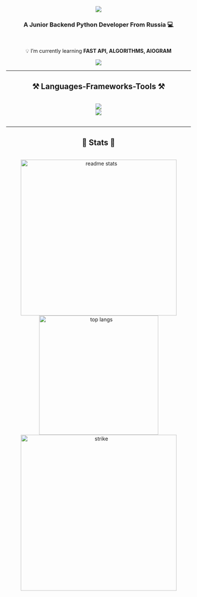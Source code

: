<h1 align="center">
    <img src="https://readme-typing-svg.herokuapp.com/?font=Righteous&size=35&center=true&vCenter=true&width=400&height=70&duration=4000&lines=Welcome!+🔥;+I'm+Stanislav+Popov!;" />
</h1>

<h3 align="center">A Junior Backend Python Developer From Russia 💻</h3>

<br/>

<div align="center">
 
 💡 I’m currently learning **FAST API, ALGORITHMS, AIOGRAM**

 </div>
 
<div align="center"> 
  <a href="mailto:busipac@gmail.com">
    <img src="https://img.shields.io/badge/Gmail-333333?style=for-the-badge&logo=gmail&logoColor=red" />
  </a>

  <!-- <a href="https://linkedin.com/in/pedro-sales-muniz" target="_blank">
    <img src="https://img.shields.io/badge/LinkedIn-0077B5?style=for-the-badge&logo=linkedin&logoColor=white" target="_blank" />
  </a>
  <a href="https://salesp07.github.io" target="_blank">
     <img src="https://img.shields.io/badge/Portfolio-FF5722?style=for-the-badge&logo=todoist&logoColor=white" target="_blank" /> sqlite, safari, google-chrome are other good icon options -->
  </a>
</div>

 <hr/>
 
<h2 align="center">⚒️ Languages-Frameworks-Tools ⚒️</h2>
<br/>
<div align="center">
    <img src="https://skillicons.dev/icons?i=python,django,postgresql,fastapi" /><br>
    <img src="https://skillicons.dev/icons?i=bootstrap,html,css,vscode,redis,postman,github,git" />
    
</div>

<br/>

<hr/>

<h2 align="center">💎 Stats 💎</h2>
<br>
<div align=center>
  <img width="425" src="https://github-readme-stats.vercel.app/api?username=stas9878&count_private=true&show_icons=true&theme=buefy&rank_icon=github&border_radius=10" alt="readme stats"/>

  <img width="325" align="center" src="https://github-readme-stats.vercel.app/api/top-langs/?username=stas9878&langs_count=8&layout=donut&theme=buefy&border_radius=10&size_weight=0.5&count_weight=0.5&exclude_repo=github-readme-stats" alt="top langs" />
  <br>
  <img width="425" align="center" src="https://streak-stats.demolab.com?user=stas9878&theme=buefy&border_radius=10)](https://git.io/streak-stats" alt="strike"/>
</div>
<br/><br/>

